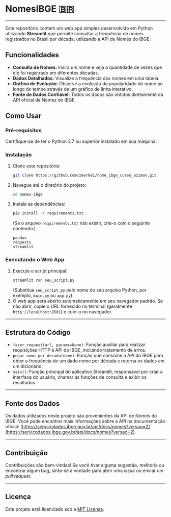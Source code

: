 # NomesIBGE 🇧🇷

---

Este repositório contém um web app simples desenvolvido em Python utilizando **Streamlit** que permite consultar a frequência de nomes registrados no Brasil por década, utilizando a API de Nomes do IBGE.

## Funcionalidades

* **Consulta de Nomes:** Insira um nome e veja a quantidade de vezes que ele foi registrado em diferentes décadas.
* **Dados Detalhados:** Visualize a frequência dos nomes em uma tabela.
* **Gráfico de Evolução:** Observe a evolução da popularidade do nome ao longo do tempo através de um gráfico de linha interativo.
* **Fonte de Dados Confiável:** Todos os dados são obtidos diretamente da API oficial de Nomes do IBGE.

## Como Usar

### Pré-requisitos

Certifique-se de ter o Python 3.7 ou superior instalado em sua máquina.

### Instalação

1.  Clone este repositório:
    ```bash
    git clone https://github.com/zeer0e1/nome_ibge_curso_azimov.git
    ```
2.  Navegue até o diretório do projeto:
    ```bash
    cd nomes-ibge
    ```
3.  Instale as dependências:
    ```bash
    pip install -r requirements.txt
    ```
    (Se o arquivo `requirements.txt` não existir, crie-o com o seguinte conteúdo:)
    ```
    pandas
    requests
    streamlit
    ```

### Executando o Web App

1.  Execute o script principal:
    ```bash
    streamlit run seu_script.py
    ```
    (Substitua `seu_script.py` pelo nome do seu arquivo Python, por exemplo, `main.py` ou `app.py`).
2.  O web app será aberto automaticamente em seu navegador padrão. Se não abrir, copie o URL fornecido no terminal (geralmente `http://localhost:8501`) e cole-o no navegador.

---

## Estrutura do Código

* `fazer_request(url, params=None)`: Função auxiliar para realizar requisições HTTP à API do IBGE, incluindo tratamento de erros.
* `pegar_nome_por_decada(nome)`: Função que consome a API do IBGE para obter a frequência de um dado nome por década e retorna os dados em um dicionário.
* `main()`: Função principal do aplicativo Streamlit, responsável por criar a interface do usuário, chamar as funções de consulta e exibir os resultados.

---

## Fonte dos Dados

Os dados utilizados neste projeto são provenientes da API de Nomes do IBGE. Você pode encontrar mais informações sobre a API na documentação oficial: [https://servicodados.ibge.gov.br/api/docs/nomes?versao=2](https://servicodados.ibge.gov.br/api/docs/nomes?versao=2)

---

## Contribuição

Contribuições são bem-vindas! Se você tiver alguma sugestão, melhoria ou encontrar algum bug, sinta-se à vontade para abrir uma *issue* ou enviar um *pull request*.

---

## Licença

Este projeto está licenciado sob a [MIT License](https://opensource.org/licenses/MIT).
